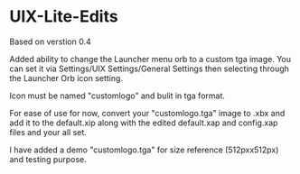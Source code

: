 # UIX-Lite-Edits
Based on verstion 0.4

Added ability to change the Launcher menu orb to a custom tga image. You can set it via Settings/UIX Settings/General Settings then selecting through the Launcher Orb icon setting.

Icon must be named "customlogo" and bulit in tga format.

For ease of use for now, convert your "customlogo.tga" image to .xbx and add it to the default.xip along with the edited default.xap and config.xap files and your all set.

I have added a demo "customlogo.tga" for size reference (512pxx512px) and testing purpose.
